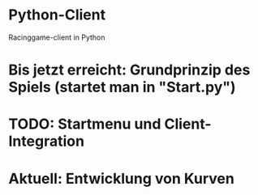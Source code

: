 # Python-Client
Racinggame-client in Python

# Bis jetzt erreicht: Grundprinzip des Spiels (startet man in "Start.py")
# TODO: Startmenu und Client-Integration
# Aktuell: Entwicklung von Kurven